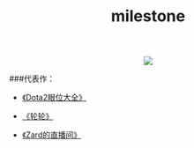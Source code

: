 ﻿---
layout: page
title: "milestone"
description: "毕业" 
header-img: "img/zhihu.jpg"
---


<center>
    <p><img src="http://7xlfkx.com1.z0.glb.clouddn.com/white2.jpg" align="center"></p>
</center>


###代表作：
- [《Dota2眼位大全》](http://www.douyu.com)


- [《轮轮》](http://http://www.douyu.com/zard/)


- [《Zard的直播间》](http://www.douyu.com/ig430)






